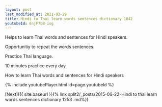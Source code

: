```yaml
---
layout: post
last_modified_at: 2021-03-29
title: Hindi to Thai learn words sentences dictionary 1042 
youtubeId: 6njF7bB-iog
---
```

 
 
Helps to learn Thai words and sentences for Hindi speakers.

Opportunitiy to repeat the words sentences. 

Practice Thai language. 
 
10 minutes practice every day. 
 
How to learn Thai words and sentences for Hindi speakers 
 
{% include youtubePlayer.html id=page.youtubeId %}
 
 
[Next]({{ site.baseurl }}{% link  split2/_posts/2015-06-22-Hindi to thai learn words sentences dictionary 1253 .md%})
 
